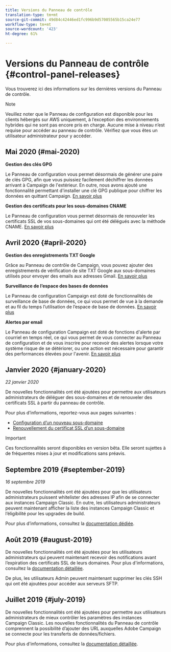 ```yaml
---
title: Versions du Panneau de contrôle
translation-type: tm+mt
source-git-commit: 49d84c42446ed1fc996b9d57005565b15ca24e77
workflow-type: tm+mt
source-wordcount: '423'
ht-degree: 61%

---
```



# Versions du Panneau de contrôle {#control-panel-releases}

Vous trouverez ici des informations sur les dernières versions du Panneau de contrôle.

>[!NOTE]
>
>Veuillez noter que le Panneau de configuration est disponible pour les clients hébergés sur AWS uniquement, à l’exception des environnements hybrides qui ne sont pas encore pris en charge. Aucune mise à niveau n’est requise pour accéder au panneau de contrôle. Vérifiez que vous êtes un utilisateur administrateur pour y accéder.

## Mai 2020 (#mai-2020)

**Gestion des clés GPG**

Le Panneau de configuration vous permet désormais de générer une paire de clés GPG, afin que vous puissiez facilement déchiffrer les données arrivant à Campaign de l&#39;extérieur. En outre, nous avons ajouté une fonctionnalité permettant d&#39;installer une clé GPG publique pour chiffrer les données en quittant Campaign. [En savoir plus](instances-settings/using/gpg-keys-management.md)

**Gestion des certificats pour les sous-domaines CNAME**

Le Panneau de configuration vous permet désormais de renouveler les certificats SSL de vos sous-domaines qui ont été délégués avec la méthode CNAME. [En savoir plus](subdomains-certificates/using/renewing-subdomain-certificate.md)

## Avril 2020 {#april-2020}

**Gestion des enregistrements TXT Google**

Grâce au Panneau de contrôle de Campaign, vous pouvez ajouter des enregistrements de vérification de site TXT Google aux sous-domaines utilisés pour envoyer des emails aux adresses Gmail. [En savoir plus](subdomains-certificates/using/managing-txt-records.md)

**Surveillance de l’espace des bases de données**

Le Panneau de configuration Campaign est doté de fonctionnalités de surveillance de base de données, ce qui vous permet de vue à la demande et au fil du temps l’utilisation de l’espace de base de données. [En savoir plus](performance-monitoring/using/database-monitoring.md)

**Alertes par email**

Le Panneau de configuration Campaign est doté de fonctions d&#39;alerte par courriel en temps réel, ce qui vous permet de vous connecter au Panneau de configuration et de vous inscrire pour recevoir des alertes lorsque votre système risque de se détériorer, ou une action est nécessaire pour garantir des performances élevées pour l&#39;avenir. [En savoir plus](performance-monitoring/using/email-alerting.md)

## Janvier 2020 {#january-2020}

*22 janvier 2020*

De nouvelles fonctionnalités ont été ajoutées pour permettre aux utilisateurs administrateurs de déléguer des sous-domaines et de renouveler des certificats SSL à partir du panneau de contrôle.

Pour plus d’informations, reportez-vous aux pages suivantes :
* [Configuration d’un nouveau sous-domaine](subdomains-certificates/using/setting-up-new-subdomain.md)
* [Renouvellement du certificat SSL d’un sous-domaine](subdomains-certificates/using/renewing-subdomain-certificate.md)

>[!IMPORTANT]
>
>Ces fonctionnalités seront disponibles en version bêta. Elle seront sujettes à de fréquentes mises à jour et modifications sans préavis.

## Septembre 2019 {#september-2019}

*16 septembre 2019*

De nouvelles fonctionnalités ont été ajoutées pour que les utilisateurs administrateurs puissent whitelister des adresses IP afin de se connecter aux instances Campaign Classic.
En outre, les utilisateurs administrateurs peuvent maintenant afficher la liste des instances Campaign Classic et l’éligibilité pour les upgrades de build.

Pour plus d’informations, consultez la [documentation dédiée](instances-settings/using/ip-whitelisting-instance-access.md).

## Août 2019 {#august-2019}

De nouvelles fonctionnalités ont été ajoutées pour les utilisateurs administrateurs qui peuvent maintenant recevoir des notifications avant l’expiration des certificats SSL de leurs domaines. Pour plus d&#39;informations, consultez la [documentation détaillée](subdomains-certificates/using/monitoring-ssl-certificates.md).

De plus, les utilisateurs Admin peuvent maintenant supprimer les clés SSH qui ont été ajoutées pour accéder aux serveurs SFTP.

## Juillet 2019 {#july-2019}

De nouvelles fonctionnalités ont été ajoutées pour permettre aux utilisateurs administrateurs de mieux contrôler les paramètres des instances Campaign Classic. Les nouvelles fonctionnalités du Panneau de contrôle comprennent la possibilité d’ajouter des URL auxquelles Adobe Campaign se connecte pour les transferts de données/fichiers.

Pour plus d&#39;informations, consultez la [documentation détaillée](instances-settings/using/url-permissions.md).
